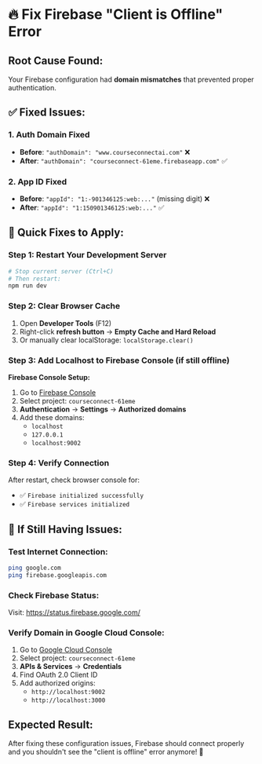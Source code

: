 # 🔥 Fix Firebase "Client is Offline" Error

## Root Cause Found:
Your Firebase configuration had **domain mismatches** that prevented proper authentication.

## ✅ Fixed Issues:

### 1. **Auth Domain Fixed**
- **Before**: `"authDomain": "www.courseconnectai.com"` ❌
- **After**: `"authDomain": "courseconnect-61eme.firebaseapp.com"` ✅

### 2. **App ID Fixed** 
- **Before**: `"appId": "1:-901346125:web:..."` (missing digit) ❌
- **After**: `"appId": "1:150901346125:web:..."` ✅

## 🚀 Quick Fixes to Apply:

### Step 1: Restart Your Development Server
```bash
# Stop current server (Ctrl+C)
# Then restart:
npm run dev
```

### Step 2: Clear Browser Cache
1. Open **Developer Tools** (F12)
2. Right-click **refresh button** → **Empty Cache and Hard Reload**
3. Or manually clear localStorage: `localStorage.clear()`

### Step 3: Add Localhost to Firebase Console (if still offline)

**Firebase Console Setup:**
1. Go to [Firebase Console](https://console.firebase.google.com/)
2. Select project: `courseconnect-61eme`
3. **Authentication** → **Settings** → **Authorized domains**
4. Add these domains:
   - `localhost`
   - `127.0.0.1`
   - `localhost:9002`

### Step 4: Verify Connection
After restart, check browser console for:
- ✅ `Firebase initialized successfully`
- ✅ `Firebase services initialized`

## 🔧 If Still Having Issues:

### Test Internet Connection:
```bash
ping google.com
ping firebase.googleapis.com
```

### Check Firebase Status:
Visit: https://status.firebase.google.com/

### Verify Domain in Google Cloud Console:
1. Go to [Google Cloud Console](https://console.cloud.google.com/)
2. Select project: `courseconnect-61eme`
3. **APIs & Services** → **Credentials**
4. Find OAuth 2.0 Client ID
5. Add authorized origins:
   - `http://localhost:9002`
   - `http://localhost:3000`

## Expected Result:
After fixing these configuration issues, Firebase should connect properly and you shouldn't see the "client is offline" error anymore! 🎯
